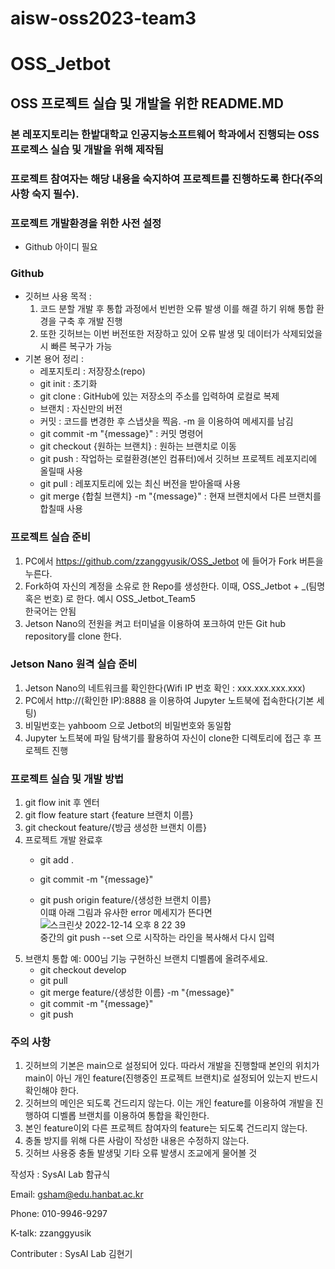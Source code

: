 # aisw-oss2023-team3

# OSS_Jetbot



## OSS 프로젝트 실습 및 개발을 위한 README.MD

### 본 레포지토리는 한밭대학교 인공지능소프트웨어 학과에서 진행되는 OSS 프로젝스 실습 및 개발을 위해 제작됨

### 프로젝트 참여자는 해당 내용을 숙지하여 프로젝트를 진행하도록 한다(주의사항 숙지 필수).

### 프로젝트 개발환경을 위한 사전 설정

- Github 아이디 필요

### Github

- 깃허브 사용 목적 :
  1. 코드 분할 개발 후 통합 과정에서 빈번한 오류 발생
     이를 해결 하기 위해 통합 환경을 구축 후 개발 진행
  2. 또한 깃허브는 이번 버전또한 저장하고 있어 오류 발생 및 데이터가 삭제되었을시 빠른 복구가 가능
- 기본 용어 정리 :
  - 레포지토리 : 저장장소(repo)
  - git init : 초기화
  - git clone : GitHub에 있는 저장소의 주소를 입력하여 로컬로 복제
  - 브랜치 : 자신만의 버전
  - 커밋 : 코드를 변경한 후 스냅샷을 찍음. -m 을 이용하여 메세지를 남김
  - git commit -m "{message}" : 커밋 명령어
  - git checkout {원하는 브랜치} : 원하는 브랜치로 이동
  - git push : 작업하는 로컬환경(본인 컴퓨터)에서 깃허브 프로젝트 레포지리에 올릴때 사용
  - git pull : 레포지토리에 있는 최신 버전을 받아올때 사용
  - git merge {합칠 브랜치} -m "{message}" : 현재 브랜치에서 다른 브랜치를 합칠때 사용

### 프로젝트 실습 준비

1. PC에서 https://github.com/zzanggyusik/OSS_Jetbot 에 들어가 Fork 버튼을 누른다.
2. Fork하여 자신의 계정을 소유로 한 Repo를 생성한다. 이때, OSS_Jetbot + _(팀명 혹은 번호) 로 한다. 예시 OSS_Jetbot_Team5
   <br>
   한국어는 안됨
3. Jetson Nano의 전원을 켜고 터미널을 이용하여 포크하여 만든 Git hub repository를 clone 한다.

### Jetson Nano 원격 실습 준비

1. Jetson Nano의 네트워크를 확인한다(Wifi IP 번호 확인 : xxx.xxx.xxx.xxx)
2. PC에서 http://(확인한 IP):8888 을 이용하여 Jupyter 노트북에 접속한다(기본 세팅)
3. 비밀번호는 yahboom 으로 Jetbot의 비밀번호와 동일함
4. Jupyter 노트북에 파일 탐색기를 활용하여 자신이 clone한 디렉토리에 접근 후 프로젝트 진행

### 프로젝트 실습 및 개발 방법

1. git flow init 후 엔터
2. git flow feature start {feature 브랜치 이름}
3. git checkout feature/{방금 생성한 브랜치 이름}
4. 프로젝트 개발 완료후
   - git add .

   - git commit -m "{message}"

   - git push origin feature/{생성한 브랜치 이름}
     <br>이떄 아래 그림과 유사한 error 메세지가 뜬다면
     <br>![스크린샷 2022-12-14 오후 8 22 39](https://user-images.githubusercontent.com/97441976/207582588-b1d701dc-798f-49ac-a9bd-2a481597d091.png)
     <br> 중간의 git push --set 으로 시작하는 라인을 복사해서 다시 입력
5. 브랜치 통합
   예: 000님 기능 구현하신 브랜치 디벨롭에 올려주세요.
   - git checkout develop
   - git pull
   - git merge feature/{생성한 이름} -m "{message}"
   - git commit -m "{message}"
   - git push

### 주의 사항

1. 깃허브의 기본은 main으로 설정되어 있다. 따라서 개발을 진행할때 본인의 위치가 main이 아닌 개인 feature(진행중인 프로젝트 브랜치)로 설정되어 있는지 반드시 확인해야 한다.
2. 깃허브의 메인은 되도록 건드리지 않는다.
   이는 개인 feature를 이용하여 개발을 진행하여 디벨롭 브랜치를 이용하여 통합을 확인한다.
3. 본인 feature이외 다른 프로젝트 참여자의 feature는 되도록 건드리지 않는다.
4. 충돌 방지를 위해 다른 사람이 작성한 내용은 수정하지 않는다.
5. 깃허브 사용중 충돌 발생및 기타 오류 발생시 조교에게 물어볼 것



작성자 : SysAI Lab 함규식

Email: gsham@edu.hanbat.ac.kr

Phone: 010-9946-9297

K-talk: zzanggyusik



Contributer : SysAI Lab 김현기
